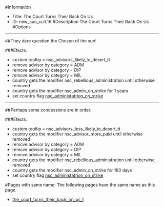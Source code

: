 #Information
 - Title: The Court Turns Their Back On Us
 - ID: new_sun_cult.16
#Description
The Court Turns Their Back On Us
#Options

___
##They dare question the Chosen of the sun!

###Efects:<ul><li>custom tooltip = nsc_advisors_likely_to_desert_tt</li><li>remove advisor by category = ADM</li><li>remove advisor by category = DIP</li><li>remove advisor by category = MIL</li><li>country gets the modifier nsc_rebellious_administration until otherwise removed</li><li>country gets the modifier nsc_admin_on_strike for 1 years</li><li>set country flag [nsc_administatrion_on_strike](../flags/nsc_administatrion_on_strike.md)</li></ul>

___
##Perhaps some concessions are in order.

###Efects:<ul><li>custom tooltip = nsc_advisors_less_likely_to_desert_tt</li><li>country gets the modifier nsc_advisor_more_paid until otherwise removed</li><li>remove advisor by category = ADM</li><li>remove advisor by category = DIP</li><li>remove advisor by category = MIL</li><li>country gets the modifier nsc_rebellious_administration until otherwise removed</li><li>country gets the modifier nsc_admin_on_strike for 180 days</li><li>set country flag [nsc_administatrion_on_strike](../flags/nsc_administatrion_on_strike.md)</li></ul>


#Pages with same name:
The following pages have the same name as this page:
 - [the_court_turns_their_back_on_us_1](the_court_turns_their_back_on_us_1.md)
